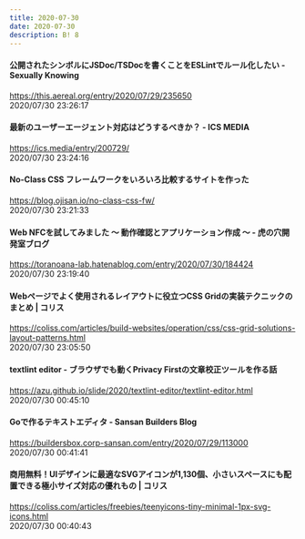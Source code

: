 ```yaml
---
title: 2020-07-30
date: 2020-07-30
description: B! 8
---
```


#### 公開されたシンボルにJSDoc/TSDocを書くことをESLintでルール化したい - Sexually Knowing
https://this.aereal.org/entry/2020/07/29/235650<br>
2020/07/30 23:26:17<br>


#### 最新のユーザーエージェント対応はどうするべきか？ - ICS MEDIA
https://ics.media/entry/200729/<br>
2020/07/30 23:24:16<br>


#### No-Class CSS フレームワークをいろいろ比較するサイトを作った
https://blog.ojisan.io/no-class-css-fw/<br>
2020/07/30 23:21:33<br>


#### Web NFCを試してみました 〜 動作確認とアプリケーション作成 〜 - 虎の穴開発室ブログ
https://toranoana-lab.hatenablog.com/entry/2020/07/30/184424<br>
2020/07/30 23:19:40<br>


#### Webページでよく使用されるレイアウトに役立つCSS Gridの実装テクニックのまとめ | コリス
https://coliss.com/articles/build-websites/operation/css/css-grid-solutions-layout-patterns.html<br>
2020/07/30 23:05:50<br>


#### textlint editor - ブラウザでも動くPrivacy Firstの文章校正ツールを作る話
https://azu.github.io/slide/2020/textlint-editor/textlint-editor.html<br>
2020/07/30 00:45:10<br>


#### Goで作るテキストエディタ - Sansan Builders Blog
https://buildersbox.corp-sansan.com/entry/2020/07/29/113000<br>
2020/07/30 00:41:41<br>


#### 商用無料！UIデザインに最適なSVGアイコンが1,130個、小さいスペースにも配置できる極小サイズ対応の優れもの | コリス
https://coliss.com/articles/freebies/teenyicons-tiny-minimal-1px-svg-icons.html<br>
2020/07/30 00:40:43<br>


